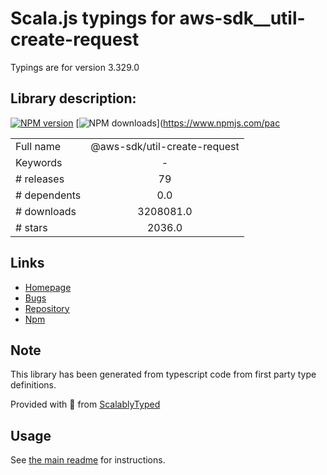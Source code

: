 
# Scala.js typings for aws-sdk__util-create-request

Typings are for version 3.329.0

## Library description:
[![NPM version](https://img.shields.io/npm/v/@aws-sdk/util-create-request/latest.svg)](https://www.npmjs.com/package/@aws-sdk/util-create-request) [![NPM downloads](https://img.shields.io/npm/dm/@aws-sdk/util-create-request.svg)](https://www.npmjs.com/pac

|                    |                 |
| ------------------ | :-------------: |
| Full name          | @aws-sdk/util-create-request |
| Keywords           | - |
| # releases         | 79 |
| # dependents       | 0.0 |
| # downloads        | 3208081.0 |
| # stars            | 2036.0 |

## Links
- [Homepage](https://github.com/aws/aws-sdk-js-v3/tree/main/packages/util-create-request)
- [Bugs](https://github.com/aws/aws-sdk-js-v3/issues)
- [Repository](https://github.com/aws/aws-sdk-js-v3)
- [Npm](https://www.npmjs.com/package/%40aws-sdk%2Futil-create-request)
    


## Note
This library has been generated from typescript code from first party type definitions.

Provided with :purple_heart: from [ScalablyTyped](https://github.com/oyvindberg/ScalablyTyped)

## Usage
See [the main readme](../../readme.md) for instructions.


